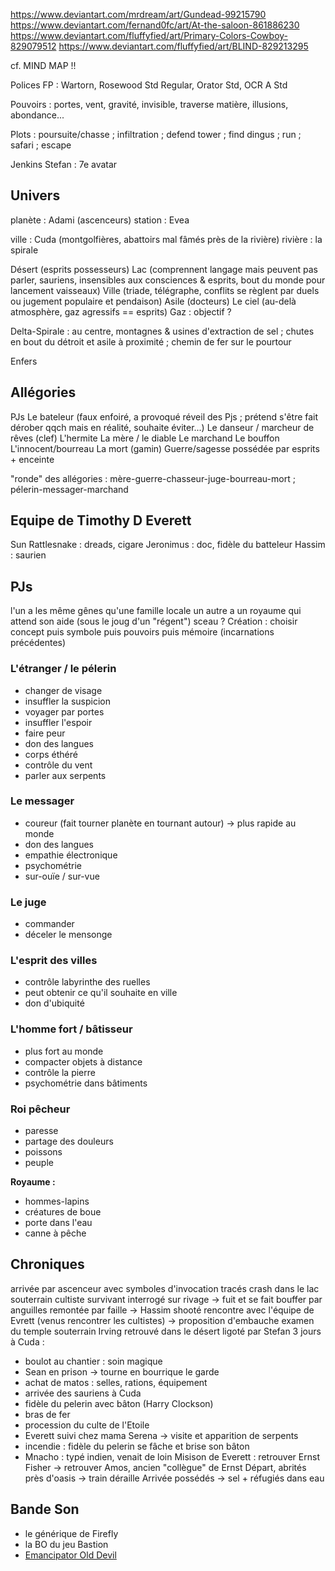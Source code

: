 https://www.deviantart.com/mrdream/art/Gundead-99215790
https://www.deviantart.com/fernand0fc/art/At-the-saloon-861886230
https://www.deviantart.com/fluffyfied/art/Primary-Colors-Cowboy-829079512
https://www.deviantart.com/fluffyfied/art/BLIND-829213295

cf. MIND MAP !!

Polices FP : Wartorn, Rosewood Std Regular, Orator Std, OCR A Std

Pouvoirs : portes, vent, gravité, invisible, traverse matière, illusions, abondance...

Plots : poursuite/chasse ; infiltration ; defend tower ; find dingus ; run ; safari ; escape

Jenkins
Stefan : 7e avatar

## Univers
planète : Adami (ascenceurs)
station : Evea

ville : Cuda (montgolfières, abattoirs mal fâmés près de la rivière)
rivière : la spirale

Désert (esprits possesseurs)
Lac (comprennent langage mais peuvent pas parler, sauriens, insensibles aux consciences & esprits, bout du monde pour lancement vaisseaux)
Ville (triade, télégraphe, conflits se règlent par duels ou jugement populaire et pendaison)
Asile (docteurs)
Le ciel (au-delà atmosphère, gaz agressifs == esprits)
Gaz : objectif ?

Delta-Spirale : au centre, montagnes & usines d'extraction de sel ; chutes en bout du détroit et asile à proximité ; chemin de fer sur le pourtour

Enfers

## Allégories
PJs
Le bateleur (faux enfoiré, a provoqué réveil des Pjs ; prétend s'être fait dérober qqch mais en réalité, souhaite éviter...)
Le danseur / marcheur de rêves (clef)
L'hermite
La mère / le diable
Le marchand
Le bouffon
L'innocent/bourreau
La mort (gamin)
Guerre/sagesse possédée par esprits + enceinte

"ronde" des allégories : mère-guerre-chasseur-juge-bourreau-mort ; pélerin-messager-marchand
	
## Equipe de Timothy D Everett
Sun Rattlesnake : dreads, cigare
Jeronimus : doc, fidèle du batteleur
Hassim : saurien

## PJs
l'un a les même gênes qu'une famille locale
un autre a un royaume qui attend son aide (sous le joug d'un "régent")
sceau ?
Création : choisir concept puis symbole puis pouvoirs puis mémoire (incarnations précédentes)

### L'étranger / le pélerin
- changer de visage
- insuffler la suspicion
- voyager par portes
- insuffler l'espoir
- faire peur
- don des langues
- corps éthéré
- contrôle du vent
- parler aux serpents

### Le messager
- coureur (fait tourner planète en tournant autour) -> plus rapide au monde
- don des langues
- empathie électronique
- psychométrie
- sur-ouïe / sur-vue

### Le juge
- commander
- déceler le mensonge

### L'esprit des villes
- contrôle labyrinthe des ruelles
- peut obtenir ce qu'il souhaite en ville
- don d'ubiquité

### L'homme fort / bâtisseur
- plus fort au monde
- compacter objets à distance
- contrôle la pierre
- psychométrie dans bâtiments

### Roi pêcheur
- paresse
- partage des douleurs
- poissons
- peuple

**Royaume :**
* hommes-lapins
* créatures de boue
* porte dans l'eau
* canne à pêche


## Chroniques
arrivée par ascenceur avec symboles d'invocation tracés
crash dans le lac souterrain
cultiste survivant interrogé sur rivage → fuit et se fait bouffer par anguilles
remontée par faille → Hassim shooté
rencontre avec l'équipe de Evrett (venus rencontrer les cultistes) → proposition d'embauche
examen du temple souterrain
Irving retrouvé dans le désert ligoté par Stefan
3 jours à Cuda :
- boulot au chantier : soin magique
- Sean en prison → tourne en bourrique le garde
- achat de matos : selles, rations, équipement
- arrivée des sauriens à Cuda
- fidèle du pelerin avec bâton (Harry Clockson)
- bras de fer
- procession du culte de l'Etoile
- Everett suivi chez mama Serena → visite et apparition de serpents
- incendie : fidèle du pelerin se fâche et brise son bâton
- Mnacho : typé indien, venait de loin
Misison de Everett : retrouver Ernst Fisher
→ retrouver Amos, ancien "collègue" de Ernst
Départ, abrités près d'oasis
→ train déraille
Arrivée possédés → sel + réfugiés dans eau


## Bande Son
- le générique de Firefly
- la BO du jeu Bastion
- [Emancipator Old Devil](https://www.youtube.com/watch?v=YcNvrXais3g)
